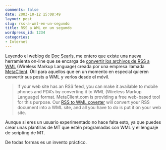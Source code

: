 ```yaml
---
comments: false
date: 2003-10-12 15:08:49
layout: post
slug: rss-a-wml-en-un-segundo
title: RSS a WML en un segundo
wordpress_id: 1234
categories:
- Internet
---
```


Leyendo el weblog de [Doc Searls](http://doc.weblogs.com), me entero que existe una nueva herramienta on-line que se encarga de [convertir los archivos de RSS a WML](http://www.metaclient.com/cgi-bin/rsstowml.cgi) (Wireless Markup Language) creada por una empresa llamada [MetaClient](http://www.metaclient.com/). &Uacute;til para aquellos que en un momento en especial quieren convertir sus posts a WML y verlos desde el móvil.





> If your web site has an RSS feed, you can make it available to mobile phones and PDA’s by converting it to WML (Wireless Markup Language) format. MetaClient.com is providing a free web-based tool for this purpose. Our [RSS to WML coverter](http://www.metaclient.com/cgi-bin/rsstowml.cgi) will convert your RSS document into a WML site, and all you have to do is put it on your web site.





Aunque si eres un usuario experimentado no hace falta esto, ya que puedes crear unas plantillas de MT que estén programadas con WML y el lenguaje de scripting de MT.





De todas formas es un invento práctico.




 

